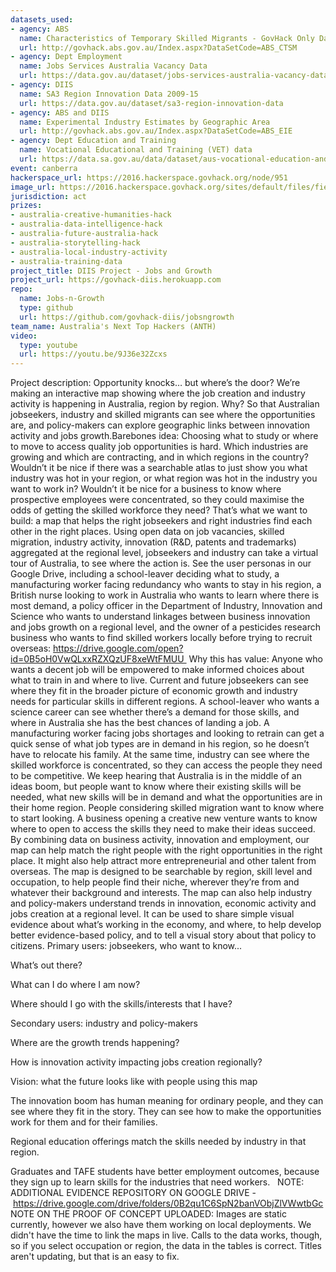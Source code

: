 ```yaml
---
datasets_used:
- agency: ABS
  name: Characteristics of Temporary Skilled Migrants - GovHack Only Dataset
  url: http://govhack.abs.gov.au/Index.aspx?DataSetCode=ABS_CTSM
- agency: Dept Employment
  name: Jobs Services Australia Vacancy Data
  url: https://data.gov.au/dataset/jobs-services-australia-vacancy-data
- agency: DIIS
  name: SA3 Region Innovation Data 2009-15
  url: https://data.gov.au/dataset/sa3-region-innovation-data
- agency: ABS and DIIS
  name: Experimental Industry Estimates by Geographic Area
  url: http://govhack.abs.gov.au/Index.aspx?DataSetCode=ABS_EIE
- agency: Dept Education and Training
  name: Vocational Educational and Training (VET) data
  url: https://data.sa.gov.au/data/dataset/aus-vocational-education-and-training-vet-statistics
event: canberra
hackerspace_url: https://2016.hackerspace.govhack.org/node/951
image_url: https://2016.hackerspace.govhack.org/sites/default/files/field/image/GPS%20-%20turn%20right%20for%20jobs.jpg
jurisdiction: act
prizes:
- australia-creative-humanities-hack
- australia-data-intelligence-hack
- australia-future-australia-hack
- australia-storytelling-hack
- australia-local-industry-activity
- australia-training-data
project_title: DIIS Project - Jobs and Growth
project_url: https://govhack-diis.herokuapp.com
repo:
  name: Jobs-n-Growth
  type: github
  url: https://github.com/govhack-diis/jobsngrowth
team_name: Australia's Next Top Hackers (ANTH)
video:
  type: youtube
  url: https://youtu.be/9J36e32Zcxs
---
```


Project description: Opportunity knocks… but where’s the door? ​​​​​​​We’re making an interactive map showing where the job creation and industry activity is happening in Australia, region by region. Why? So that Australian jobseekers, industry and skilled migrants can see where the opportunities are, and policy-makers can explore geographic links between innovation activity and jobs growth.Barebones idea: Choosing what to study or where to move to access quality job opportunities is hard. Which industries are growing and which are contracting, and in which regions in the country? Wouldn’t it be nice if there was a searchable atlas to just show you what industry was hot in your region, or what region was hot in the industry you want to work in? Wouldn’t it be nice for a business to know where prospective employees were concentrated, so they could maximise the odds of getting the skilled workforce they need?
That’s what we want to build: a map that helps the right jobseekers and right industries find each other in the right places. Using open data on job vacancies, skilled migration, industry activity, innovation (R&D, patents and trademarks) aggregated at the regional level, jobseekers and industry can take a virtual tour of Australia, to see where the action is.
See the user personas in our Google Drive, including a school-leaver deciding what to study, a manufacturing worker facing redundancy who wants to stay in his region, a British nurse looking to work in Australia who wants to learn where there is most demand, a policy officer in the Department of Industry, Innovation and Science who wants to understand linkages between business innovation and jobs growth on a regional level, and the owner of a pesticides research business who wants to find skilled workers locally before trying to recruit overseas: https://drive.google.com/open?id=0B5oH0VwQLxxRZXQzUF8xeWtFMUU 
Why this has value: Anyone who wants a decent job will be empowered to make informed choices about what to train in and where to live. Current and future jobseekers can see where they fit in the broader picture of economic growth and industry needs for particular skills in different regions. A school-leaver who wants a science career can see whether there’s a demand for those skills, and where in Australia she has the best chances of landing a job. A manufacturing worker facing jobs shortages and looking to retrain can get a quick sense of what job types are in demand in his region, so he doesn’t have to relocate his family.
At the same time, industry can see where the skilled workforce is concentrated, so they can access the people they need to be competitive.
We keep hearing that Australia is in the middle of an ideas boom, but people want to know where their existing skills will be needed, what new skills will be in demand and what the opportunities are in their home region. People considering skilled migration want to know where to start looking. A business opening a creative new venture wants to know where to open to access the skills they need to make their ideas succeed.
​​​​​​​By combining data on business activity, innovation and employment, our map can help match the right people with the right opportunities in the right place. It might also help attract more entrepreneurial and other talent from overseas. The map is designed to be searchable by region, skill level and occupation, to help people find their niche, wherever they’re from and whatever their background and interests.
The map can also help industry and policy-makers understand trends in innovation, economic activity and jobs creation at a regional level. It can be used to share simple visual evidence about what’s working in the economy, and where, to help develop better evidence-based policy, and to tell a visual story about that policy to citizens.
​​​​​​​Primary users: jobseekers, who want to know...

What’s out there?


What can I do where I am now?


Where should I go with the skills/interests that I have?

Secondary users: industry and policy-makers

Where are the growth trends happening?


How is innovation activity impacting jobs creation regionally?

Vision: what the future looks like with people using this map

The innovation boom has human meaning for ordinary people, and they can see where they fit in the story. They can see how to make the opportunities work for them and for their families.


Regional education offerings match the skills needed by industry in that region.

Graduates and TAFE students have better employment outcomes, because they sign up to learn skills for the industries that need workers.
 
NOTE: ADDITIONAL EVIDENCE REPOSITORY ON GOOGLE DRIVE - https://drive.google.com/drive/folders/0B2qu1C6SpN2banVObjZlVWwtbGc
NOTE ON THE PROOF OF CONCEPT UPLOADED: Images are static currently, however we also have them working on local deployments. We didn't have the time to link the maps in live. Calls to the data works, though, so if you select occupation or region, the data in the tables is correct. Titles aren't updating, but that is an easy to fix.